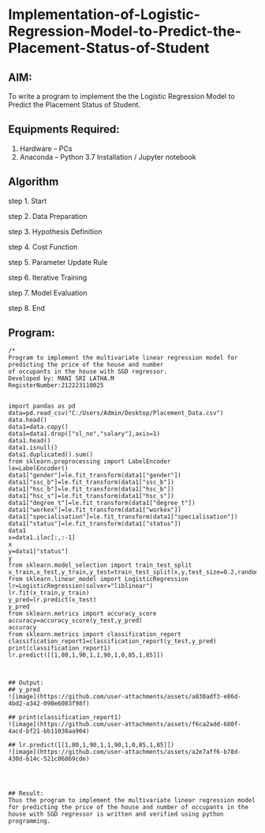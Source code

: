 # Implementation-of-Logistic-Regression-Model-to-Predict-the-Placement-Status-of-Student

## AIM:
To write a program to implement the the Logistic Regression Model to Predict the Placement Status of Student.

## Equipments Required:
1. Hardware – PCs
2. Anaconda – Python 3.7 Installation / Jupyter notebook

## Algorithm
step 1. Start

step 2. Data Preparation 

step 3. Hypothesis Definition

step 4. Cost Function

step 5. Parameter Update Rule

step 6. Iterative Training

step 7. Model Evaluation

step 8. End

## Program:
```
/*
Program to implement the multivariate linear regression model for predicting the price of the house and number
of occupants in the house with SGD regressor.
Developed by: MANI SRI LATHA.M
RegisterNumber:212223110025


import pandas as pd
data=pd.read_csv("C:/Users/Admin/Desktop/Placement_Data.csv")
data.head()
data1=data.copy()
data1=data1.drop(["sl_no","salary"],axis=1)
data1.head()
data1.isnull()
data1.duplicated().sum()
from sklearn.preprocessing import LabelEncoder
le=LabelEncoder()
data1["gender"]=le.fit_transform(data1["gender"])
data1["ssc_b"]=le.fit_transform(data1["ssc_b"])   
data1["hsc_b"]=le.fit_transform(data1["hsc_b"])
data1["hsc_s"]=le.fit_transform(data1["hsc_s"])
data1["degree_t"]=le.fit_transform(data1["degree_t"])
data1["workex"]=le.fit_transform(data1["workex"])
data1["specialisation"]=le.fit_transform(data1["specialisation"])
data1["status"]=le.fit_transform(data1["status"])
data1
x=data1.iloc[:,:-1]
x
y=data1["status"]
y
from sklearn.model_selection import train_test_split
x_train,x_test,y_train,y_test=train_test_split(x,y,test_size=0.2,random_state=0)
from sklearn.linear_model import LogisticRegression
lr=LogisticRegression(solver="liblinear")
lr.fit(x_train,y_train)
y_pred=lr.predict(x_test)
y_pred
from sklearn.metrics import accuracy_score
accuracy=accuracy_score(y_test,y_pred)
accuracy
from sklearn.metrics import classification_report
classification_report1=classification_report(y_test,y_pred)
print(classification_report1)
lr.predict([[1,80,1,90,1,1,90,1,0,85,1,85]])



## Output:
## y_pred
![image](https://github.com/user-attachments/assets/a830adf3-e86d-4bd2-a342-090e6083f98f)

## print(classification_report1)
![image](https://github.com/user-attachments/assets/f6ca2add-680f-4acd-bf21-bb11038aa904)

## lr.predict([[1,80,1,90,1,1,90,1,0,85,1,85]])
![image](https://github.com/user-attachments/assets/a2e7aff6-b78d-430d-b14c-521c06869cde)




## Result:
Thus the program to implement the multivariate linear regression model for predicting the price of the house and number of occupants in the house with SGD regressor is written and verified using python programming.
